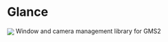 # Glance
<img src=https://cdn.discordapp.com/attachments/355942914280390668/755621067074044024/Asset_1Glance_logo.png align="center">
Window and camera management library for GMS2
